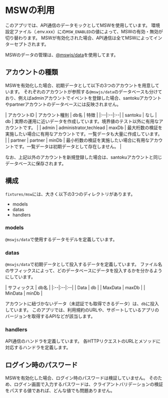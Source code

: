 # MSWの利用

このアプリでは、API通信のデータモックとしてMSWを使用しています。
環境設定ファイル（.env.xxx）にの`MSW_ENABLED`の値によって、MSWの有効・無効が切り替わります。
MSWが有効化された場合、API通信は全てMSWによってインターセプトされます。

MSWのデータの管理は、[@mswjs/data](https://github.com/mswjs/data)を使用してます。

## アカウントの種類

MSWを有効化した場合、初期データとして以下の3つのアカウントを用意しています。
それぞれのアカウントが参照する`@mswjs/data`のデータベースも分けており、例えばadminアカウントでイベントを登録した場合、santokuアカウントやpartnerアカウントのデータベースには反映されません。

| アカウントID | アカウント種別 | db名 | 特徴 |
|:--|:--|:--|
| santoku | なし | db | 実際の運用に近いデータを作成しています。境界値のテスト以外に有用なアカウントです。 |
| admin | administrator,techlead | maxDb | 最大桁数の検証を実施したい場合に有用なアカウントです。一覧データも大量に作成しています。 |
| partner | partner | minDb | 最小桁数の検証を実施したい場合に有用なアカウントです。一覧データは初期データとして存在しません。 |

なお、上記以外のアカウントを新規登録した場合は、santokuアカウントと同じデータベースに保存されます。

## 構成

`fixtures/msw`には、大きく以下の3つのディレクトリがあります。

* models
* datas
* handlers

### models

`@mswjs/data`で使用するデータモデルを定義しています。

### datas

`@mswjs/data`で初期データとして投入するデータを定義しています。
ファイル名のサフィックスによって、どのデータベースにデータを投入するかを分かるようにしています。

| サフィックス | db名 |
|:--|:--|:--|
| Data | db |
| MaxData | maxDb |
| MinData | minDb |

アカウントに紐づかないデータ（未認証でも取得できるデータ）は、`db`に投入しています。
このアプリでは、利用規約のURLや、サポートしているアプリのバージョンを取得するAPIなどが該当します。

### handlers

API通信のハンドラを定義しています。
各HTTPリクエストのURLとメソッドに対応するハンドラを定義します。


## ログイン時のパスワード

MSWを有効化した場合、ログイン時のパスワードは検証していません。
そのため、ログイン画面で入力するパスワードは、クライアントバリデーションの検証をパスする値であれば、どんな値でも問題ありません。
